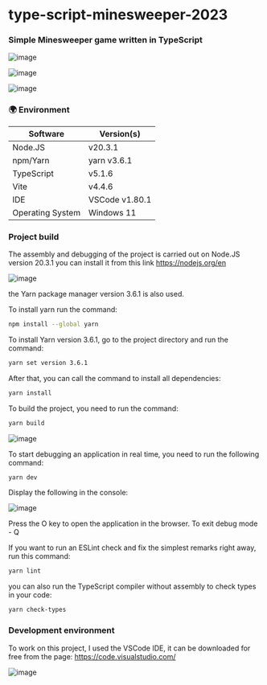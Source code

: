 # type-script-minesweeper-2023
### Simple Minesweeper game written in TypeScript

![image](https://github.com/Axelweaver/type-script-minesweeper-2023/assets/15805062/d2fdb783-a65b-4262-84e5-45d8b1d8b799)

![image](https://github.com/Axelweaver/type-script-minesweeper-2023/assets/15805062/184aaf3b-1dd5-47ec-80aa-9068525087a8)

![image](https://github.com/Axelweaver/type-script-minesweeper-2023/assets/15805062/2d444cbb-99a7-463c-8ded-28449c1e57a1)



### 🌍 Environment
| Software	| Version(s)
| --- | ---
| Node.JS	| v20.3.1
| npm/Yarn	| yarn v3.6.1
| TypeScript | v5.1.6
| Vite | v4.4.6
| IDE | VSCode v1.80.1
| Operating System	| Windows 11

### Project build

The assembly and debugging of the project is carried out on Node.JS version 20.3.1
you can install it from this link <https://nodejs.org/en>

![image](https://github.com/Axelweaver/type-script-arcanoid-2023/assets/15805062/e873c0ae-0fd1-4b62-84b3-15d70c6d1066)


the Yarn package manager version 3.6.1 is also used.

To install yarn run the command:
```bash
npm install --global yarn
```

To install Yarn version 3.6.1, go to the project directory and run the command:
```bash
yarn set version 3.6.1
```

After that, you can call the command to install all dependencies:
```bash
yarn install
```

To build the project, you need to run the command:

```bash
yarn build
```
![image](https://github.com/Axelweaver/type-script-arcanoid-2023/assets/15805062/d0d1911d-2b76-4f0e-8348-31b6d09b8ca9)


To start debugging an application in real time, you need to run the following command:
```bash
yarn dev
```
Display the following in the console:

![image](https://github.com/Axelweaver/type-script-arcanoid-2023/assets/15805062/01723161-0584-4107-a5d6-2071f38dff97)

Press the O key to open the application in the browser.
To exit debug mode - Q

If you want to run an ESLint check and fix the simplest remarks right away, run this command:

```bash
yarn lint
```

you can also run the TypeScript compiler without assembly to check types in your code:

```bash
yarn check-types
```

### Development environment

To work on this project, I used the VSСode IDE, it can be downloaded for free from the page: <https://code.visualstudio.com/>

![image](https://github.com/Axelweaver/type-script-arcanoid-2023/assets/15805062/a0b1ecb8-220c-406d-a663-7cf9686c7e31)

